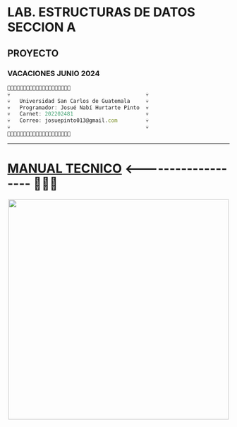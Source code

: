 # LAB. ESTRUCTURAS DE DATOS SECCION A
## PROYECTO
### VACACIONES JUNIO 2024
```js
👻💀💀💀💀💀💀💀💀💀💀💀💀💀💀💀💀💀💀👻
💀                                           💀
💀   Universidad San Carlos de Guatemala     💀
💀   Programador: Josué Nabí Hurtarte Pinto  💀   
💀   Carnet: 202202481                       💀       
💀   Correo: josuepinto013@gmail.com         💀   
💀                                           💀       
👻💀💀💀💀💀💀💀💀💀💀💀💀💀💀💀💀💀💀👻
```

---

# [MANUAL TECNICO](/Manual/ManualTecnico.md)    <------------------- 👀👀👀



<p align="center">
  <a href="#"><img src="https://img.wattpad.com/4f709d94e32bba8d846cf11cc807d7a96d00572c/68747470733a2f2f73332e616d617a6f6e6177732e636f6d2f776174747061642d6d656469612d736572766963652f53746f7279496d6167652f53574c582d67524b5554413334773d3d2d3135332e313439393861303165353337616536643238333532343739353639372e676966" width="500px"/></a>
</p>